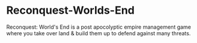 # Reconquest-Worlds-End
Reconquest: World's End is a post apocolyptic empire management game where you take over land &amp; build them up to defend against many threats.
